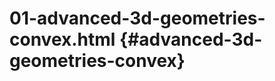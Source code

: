 # 01-advanced-3d-geometries-convex.html {#advanced-3d-geometries-convex}

<Example filename="01-advanced-3d-geometries-convex" />
